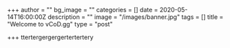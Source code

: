 +++
author = ""
bg_image = ""
categories = []
date = 2020-05-14T16:00:00Z
description = ""
image = "/images/banner.jpg"
tags = []
title = "Welcome to vCoD.gg"
type = "post"

+++
ttertergergergertertertery